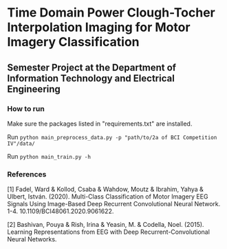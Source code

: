 # Time Domain Power Clough-Tocher Interpolation Imaging for Motor Imagery Classification

## Semester Project at the Department of Information Technology and Electrical Engineering

### How to run
Make sure the packages listed in "requirements.txt" are installed.

Run ```python main_preprocess_data.py -p "path/to/2a of BCI Competition IV"/data/```

Run ```python main_train.py -h```


### References
[1] Fadel, Ward & Kollod, Csaba & Wahdow, Moutz & Ibrahim, Yahya & Ulbert, István. (2020). Multi-Class Classification of Motor Imagery EEG Signals Using Image-Based Deep Recurrent Convolutional Neural Network. 1-4. 10.1109/BCI48061.2020.9061622.

[2] Bashivan, Pouya & Rish, Irina & Yeasin, M. & Codella, Noel. (2015). Learning Representations from EEG with Deep Recurrent-Convolutional Neural Networks.